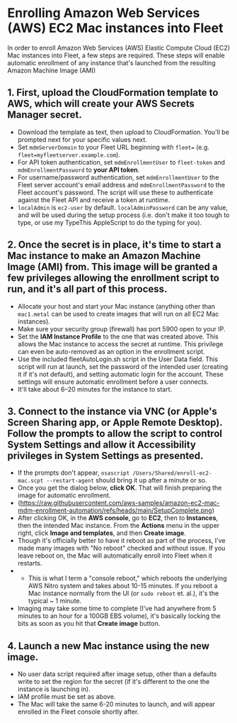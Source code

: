 # Enrolling Amazon Web Services (AWS) EC2 Mac instances into Fleet

In order to enroll Amazon Web Services (AWS) Elastic Compute Cloud (EC2) Mac instances into Fleet, a few steps are required. These steps will enable automatic enrollment of any instance that's launched from the resulting Amazon Machine Image (AMI)

## 1. First, upload the CloudFormation template to AWS, which will create your AWS Secrets Manager secret.
  * Download the template as text, then upload to CloudFormation. You'll be prompted next for your specific values next.
  * Set `mdmServerDomain` to your Fleet URL beginning with `fleet=` (e.g. `fleet=myfleetserver.example.com`).
  * For API token authentication, set `mdmEnrollmentUser` to `fleet-token` and `mdmEnrollmentPassword` to **your API token**.
  * For username/password authentication, set `mdmEnrollmentUser` to the Fleet server account's email address and `mdmEnrollmentPassword` to the Fleet account's password. The script will use these to authenticate against the Fleet API and receive a token at runtime.
  * `localAdmin` is `ec2-user` by default. `localAdminPassword` can be any value, and will be used during the setup process (i.e. don't make it too tough to type, or use my TypeThis AppleScript to do the typing for you).
## 2. Once the secret is in place, it's time to start a Mac instance to make an Amazon Machine Image (AMI) from. This image will be granted a few privileges allowing the enrollment script to run, and it's all part of this process.
  * Allocate your host and start your Mac instance (anything other than `mac1.metal` can be used to create images that will run on all EC2 Mac instances).
  * Make sure your security group (firewall) has port 5900 open to your IP.
  * Set the **IAM Instance Profile** to the one that was created above. This allows the Mac instance to access the secret at runtime. This privilege can even be auto-removed as an option in the enrollment script.
  * Use the included fleetAutoLogin.sh script in the User Data field. This script will run at launch, set the password of the intended user (creating it if it's not default), and setting automatic login for the account. These settings will ensure automatic enrollment before a user connects.
  * It'll take about 6–20 minutes for the instance to start.
## 3. Connect to the instance via VNC (or Apple's Screen Sharing app, or Apple Remote Desktop). Follow the prompts to allow the script to control System Settings and allow it Accessibility privileges in System Settings as presented.
  * If the prompts don't appear, `osascript /Users/Shared/enroll-ec2-mac.scpt --restart-agent` should bring it up after a minute or so.
  * Once you get the dialog below, **click OK**. That will finish preparing the image for automatic enrollment.
  * (https://raw.githubusercontent.com/aws-samples/amazon-ec2-mac-mdm-enrollment-automation/refs/heads/main/SetupComplete.png)
  * After clicking OK, in the **AWS console**, go to **EC2**, then to **Instances**, then the intended Mac instance. From the **Actions** menu in the upper right, click **Image and templates**, and then **Create image**.
  * Though it's officially better to have it reboot as part of the process, I've made many images with "No reboot" checked and without issue. If you leave reboot on, the Mac will automatically enroll into Fleet when it restarts.
  * * This is what I term a "console reboot," which reboots the underlying AWS Nitro system and takes about 10-15 minutes. If you reboot a Mac instance normally from the UI (or `sudo reboot` et. al.), it's the typical ~ 1 minute.
  * Imaging may take some time to complete (I've had anywhere from 5 minutes to an hour for a 100GB EBS volume), it's basically locking the bits as soon as you hit that **Create image** button.
## 4. Launch a new Mac instance using the new image.
  * No user data script required after image setup, other than a defaults write to set the region for the secret (if it's different to the one the instance is launching in).
  * IAM profile must be set as above.
  * The Mac will take the same 6-20 minutes to launch, and will appear enrolled in the Fleet console shortly after.
